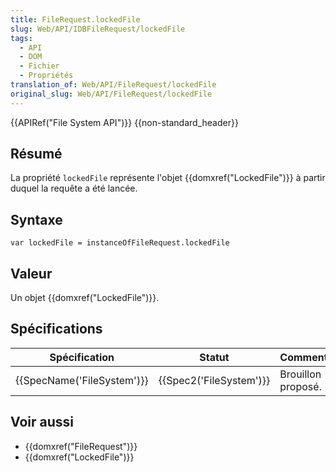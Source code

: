 ```yaml
---
title: FileRequest.lockedFile
slug: Web/API/IDBFileRequest/lockedFile
tags:
  - API
  - DOM
  - Fichier
  - Propriétés
translation_of: Web/API/FileRequest/lockedFile
original_slug: Web/API/FileRequest/lockedFile
---
```

{{APIRef("File System API")}} {{non-standard_header}}

## Résumé

La propriété `lockedFile` représente l'objet {{domxref("LockedFile")}} à partir duquel la requête a été lancée.

## Syntaxe

    var lockedFile = instanceOfFileRequest.lockedFile

## Valeur

Un objet {{domxref("LockedFile")}}.

## Spécifications

| Spécification                        | Statut                           | Commentaire        |
| ------------------------------------ | -------------------------------- | ------------------ |
| {{SpecName('FileSystem')}} | {{Spec2('FileSystem')}} | Brouillon proposé. |

## Voir aussi

- {{domxref("FileRequest")}}
- {{domxref("LockedFile")}}
